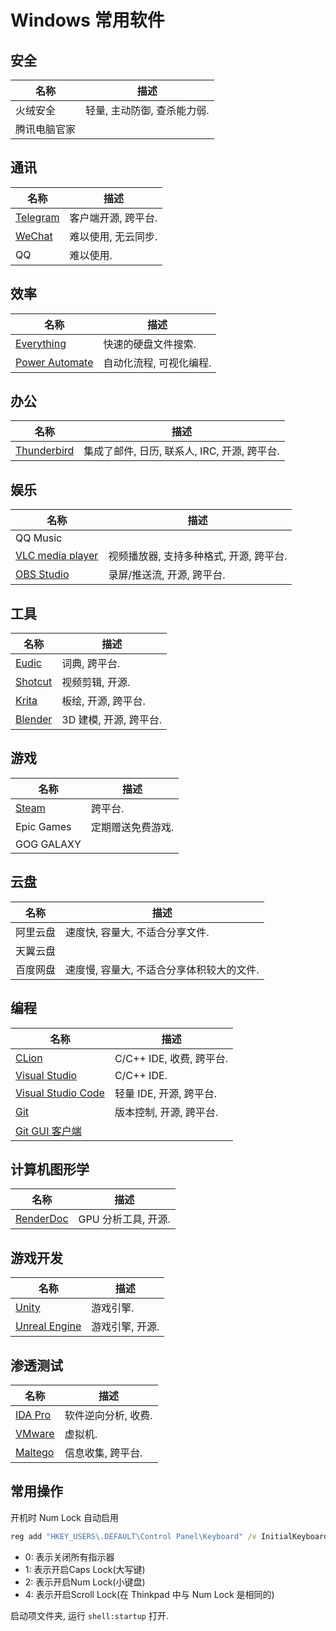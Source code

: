# Windows 常用软件

## 安全

| 名称         | 描述                        |
| ------------ | --------------------------- |
| 火绒安全     | 轻量, 主动防御, 查杀能力弱. |
| 腾讯电脑官家 |                             |

## 通讯

| 名称       | 描述                |
| ---------- | ------------------- |
| [Telegram] | 客户端开源, 跨平台. |
| [WeChat]   | 难以使用, 无云同步. |
| QQ         | 难以使用.           |

## 效率

| 名称             | 描述                    |
| ---------------- | ----------------------- |
| [Everything]     | 快速的硬盘文件搜索.     |
| [Power Automate] | 自动化流程, 可视化编程. |

## 办公

| 名称          | 描述                                         |
| ------------- | -------------------------------------------- |
| [Thunderbird] | 集成了邮件, 日历, 联系人, IRC, 开源, 跨平台. |

## 娱乐

| 名称               | 描述                                    |
| ------------------ | --------------------------------------- |
| QQ Music           |                                         |
| [VLC media player] | 视频播放器, 支持多种格式, 开源, 跨平台. |
| [OBS Studio]       | 录屏/推送流, 开源, 跨平台.              |

## 工具

| 名称      | 描述                   |
| --------- | ---------------------- |
| [Eudic]   | 词典, 跨平台.          |
| [Shotcut] | 视频剪辑, 开源.        |
| [Krita]   | 板绘, 开源, 跨平台.    |
| [Blender] | 3D 建模, 开源, 跨平台. |

## 游戏

| 名称       | 描述              |
| ---------- | ----------------- |
| [Steam]    | 跨平台.           |
| Epic Games | 定期赠送免费游戏. |
| GOG GALAXY |                   |

## 云盘

| 名称     | 描述                                      |
| -------- | ----------------------------------------- |
| 阿里云盘 | 速度快, 容量大, 不适合分享文件.           |
| 天翼云盘 |                                           |
| 百度网盘 | 速度慢, 容量大, 不适合分享体积较大的文件. |

## 编程

| 名称                                  | 描述                     |
| ------------------------------------- | ------------------------ |
| [CLion]                               | C/C++ IDE, 收费, 跨平台. |
| [Visual Studio]                       | C/C++ IDE.               |
| [Visual Studio Code]                  | 轻量 IDE, 开源, 跨平台.  |
| [Git]                                 | 版本控制, 开源, 跨平台.  |
| [Git GUI 客户端](./Git.md#gui-客户端) |                          |

## 计算机图形学

| 名称        | 描述                |
| ----------- | ------------------- |
| [RenderDoc] | GPU 分析工具, 开源. |

## 游戏开发

| 名称            | 描述            |
| --------------- | --------------- |
| [Unity]         | 游戏引擎.       |
| [Unreal Engine] | 游戏引擎, 开源. |

## 渗透测试

| 名称      | 描述                |
| --------- | ------------------- |
| [IDA Pro] | 软件逆向分析, 收费. |
| [VMware]  | 虚拟机.             |
| [Maltego] | 信息收集, 跨平台.   |

## 常用操作

开机时 Num Lock 自动启用  

```bat
reg add "HKEY_USERS\.DEFAULT\Control Panel\Keyboard" /v InitialKeyboardIndicators /t REG_DWORD /d 0 /f
```

- 0: 表示关闭所有指示器
- 1: 表示开启Caps Lock(大写键)
- 2: 表示开启Num Lock(小键盘)
- 4: 表示开启Scroll Lock(在 Thinkpad 中与 Num Lock 是相同的)

启动项文件夹, 运行 `shell:startup` 打开.  

[CLion]:              https://www.jetbrains.com/clion/
[Visual Studio]:      https://www.visualstudio.com/
[Visual Studio Code]: https://code.visualstudio.com/
[Git]:                https://git-scm.com/
[Github Desktop]:     https://desktop.github.com/
[CppCheck]:           https://cppcheck.sourceforge.io/

[Telegram]:           https://web.telegram.org/
[WeChat]:             https://www.wechat.com/

[Everything]:         https://www.voidtools.com/
[Power Automate]:     https://powerautomate.microsoft.com/

[Thunderbird]:        https://www.thunderbird.net/

[VLC media player]:   https://www.videolan.org/
[OBS Studio]:         https://obsproject.com/

[Eudic]:              https://www.eudic.net/v4/en/app/eudic/
[Shotcut]:            https://shotcut.org/
[Krita]:              https://krita.org/
[Blender]:            https://www.blender.org/

[Steam]:              https://store.steampowered.com/
[RenderDoc]:          https://renderdoc.org/
[Unity]:              https://unity.com/
[Unreal Engine]:      https://www.unrealengine.com/

[IDA Pro]:            https://hex-rays.com/ida-pro/
[VMware]:             https://www.vmware.com/
[Maltego]:            https://www.maltego.com/
